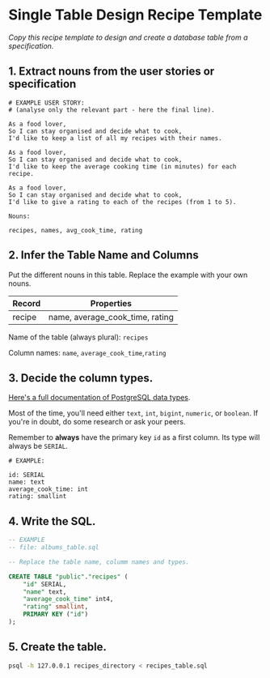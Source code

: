 # Single Table Design Recipe Template

_Copy this recipe template to design and create a database table from a specification._

## 1. Extract nouns from the user stories or specification

```
# EXAMPLE USER STORY:
# (analyse only the relevant part - here the final line).

As a food lover,
So I can stay organised and decide what to cook,
I'd like to keep a list of all my recipes with their names.

As a food lover,
So I can stay organised and decide what to cook,
I'd like to keep the average cooking time (in minutes) for each recipe.

As a food lover,
So I can stay organised and decide what to cook,
I'd like to give a rating to each of the recipes (from 1 to 5).
```

```
Nouns:

recipes, names, avg_cook_time, rating

```

## 2. Infer the Table Name and Columns

Put the different nouns in this table. Replace the example with your own nouns.

| Record                | Properties                |
| --------------------- | ------------------------  |
| recipe                | name, average_cook_time, rating

Name of the table (always plural): `recipes` 

Column names: `name`, `average_cook_time`,`rating`

## 3. Decide the column types.

[Here's a full documentation of PostgreSQL data types](https://www.postgresql.org/docs/current/datatype.html).

Most of the time, you'll need either `text`, `int`, `bigint`, `numeric`, or `boolean`. If you're in doubt, do some research or ask your peers.

Remember to **always** have the primary key `id` as a first column. Its type will always be `SERIAL`.

```
# EXAMPLE:

id: SERIAL
name: text
average_cook_time: int
rating: smallint
```

## 4. Write the SQL.

```sql
-- EXAMPLE
-- file: albums_table.sql

-- Replace the table name, columm names and types.

CREATE TABLE "public"."recipes" (
    "id" SERIAL,
    "name" text,
    "average_cook_time" int4,
    "rating" smallint,
    PRIMARY KEY ("id")
);
```

## 5. Create the table.

```bash
psql -h 127.0.0.1 recipes_directory < recipes_table.sql
```